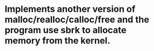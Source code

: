 # Implements another version of malloc/realloc/calloc/free and the program use sbrk to allocate memory from the kernel.
